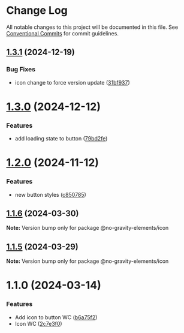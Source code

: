 # Change Log

All notable changes to this project will be documented in this file.
See [Conventional Commits](https://conventionalcommits.org) for commit guidelines.

## [1.3.1](https://github.com/no-gravity-company/no-gravity-elements/compare/@no-gravity-elements/icon@1.3.0...@no-gravity-elements/icon@1.3.1) (2024-12-19)

### Bug Fixes

- icon change to force version update ([31bf937](https://github.com/no-gravity-company/no-gravity-elements/commit/31bf9377e2b387a3fb5739aa3ed72353baa5a31b))

# [1.3.0](https://github.com/no-gravity-company/no-gravity-elements/compare/@no-gravity-elements/icon@1.2.0...@no-gravity-elements/icon@1.3.0) (2024-12-12)

### Features

- add loading state to button ([79bd2fe](https://github.com/no-gravity-company/no-gravity-elements/commit/79bd2fe2189955ef6e8e1238e8ff950cbf835ca6))

# [1.2.0](https://github.com/no-gravity-company/no-gravity-elements/compare/@no-gravity-elements/icon@1.1.6...@no-gravity-elements/icon@1.2.0) (2024-11-12)

### Features

- new button styles ([c850785](https://github.com/no-gravity-company/no-gravity-elements/commit/c850785418de3a4f9ca393c75260ed407061314a))

## [1.1.6](https://github.com/no-gravity-company/no-gravity-elements/compare/@no-gravity-elements/icon@1.1.5...@no-gravity-elements/icon@1.1.6) (2024-03-30)

**Note:** Version bump only for package @no-gravity-elements/icon

## [1.1.5](https://github.com/no-gravity-company/no-gravity-elements/compare/@no-gravity-elements/icon@1.1.0...@no-gravity-elements/icon@1.1.5) (2024-03-29)

**Note:** Version bump only for package @no-gravity-elements/icon

# 1.1.0 (2024-03-14)

### Features

- Add icon to button WC ([b6a75f2](https://github.com/no-gravity-company/no-gravity-elements/commit/b6a75f2d6d07caf3ec001b14ad9cc38d79b2274a))
- Icon WC ([2c7e3f0](https://github.com/no-gravity-company/no-gravity-elements/commit/2c7e3f0685bab7182cbb76a14e1108d80c4ded93))
